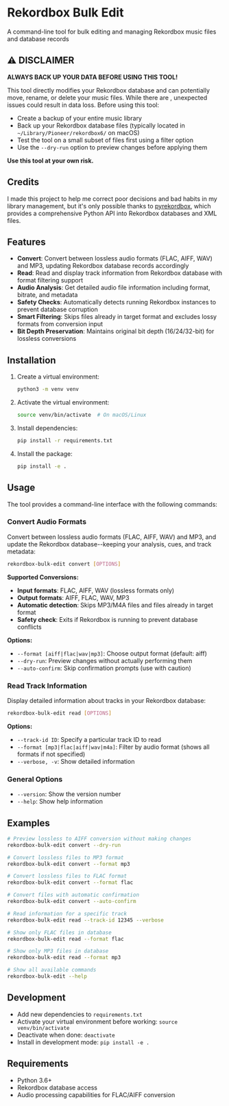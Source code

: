 # Rekordbox Bulk Edit

A command-line tool for bulk editing and managing Rekordbox music files and database records

## ⚠️ DISCLAIMER

**ALWAYS BACK UP YOUR DATA BEFORE USING THIS TOOL!**

This tool directly modifies your Rekordbox database and can potentially move, rename, or delete your music files. While there are , unexpected issues could result in data loss. Before using this tool:

- Create a backup of your entire music library
- Back up your Rekordbox database files (typically located in `~/Library/Pioneer/rekordbox6/` on macOS)
- Test the tool on a small subset of files first using a filter option
- Use the `--dry-run` option to preview changes before applying them

**Use this tool at your own risk.**

## Credits

I made this project to help me correct poor decisions and bad habits in my library management, but it's only possible thanks to [pyrekordbox](https://github.com/dylanljones/pyrekordbox), which provides a comprehensive Python API into Rekordbox databases and XML files.

## Features

- **Convert**: Convert between lossless audio formats (FLAC, AIFF, WAV) and MP3, updating Rekordbox database records accordingly
- **Read**: Read and display track information from Rekordbox database with format filtering support
- **Audio Analysis**: Get detailed audio file information including format, bitrate, and metadata
- **Safety Checks**: Automatically detects running Rekordbox instances to prevent database corruption
- **Smart Filtering**: Skips files already in target format and excludes lossy formats from conversion input
- **Bit Depth Preservation**: Maintains original bit depth (16/24/32-bit) for lossless conversions

## Installation

1. Create a virtual environment:

   ```bash
   python3 -m venv venv
   ```

2. Activate the virtual environment:

   ```bash
   source venv/bin/activate  # On macOS/Linux
   ```

3. Install dependencies:

   ```bash
   pip install -r requirements.txt
   ```

4. Install the package:
   ```bash
   pip install -e .
   ```

## Usage

The tool provides a command-line interface with the following commands:

### Convert Audio Formats

Convert between lossless audio formats (FLAC, AIFF, WAV) and MP3, and update the Rekordbox database--keeping your analysis, cues, and track metadata:

```bash
rekordbox-bulk-edit convert [OPTIONS]
```

**Supported Conversions:**

- **Input formats**: FLAC, AIFF, WAV (lossless formats only)
- **Output formats**: AIFF, FLAC, WAV, MP3
- **Automatic detection**: Skips MP3/M4A files and files already in target format
- **Safety check**: Exits if Rekordbox is running to prevent database conflicts

**Options:**

- `--format [aiff|flac|wav|mp3]`: Choose output format (default: aiff)
- `--dry-run`: Preview changes without actually performing them
- `--auto-confirm`: Skip confirmation prompts (use with caution)

### Read Track Information

Display detailed information about tracks in your Rekordbox database:

```bash
rekordbox-bulk-edit read [OPTIONS]
```

**Options:**

- `--track-id ID`: Specify a particular track ID to read
- `--format [mp3|flac|aiff|wav|m4a]`: Filter by audio format (shows all formats if not specified)
- `--verbose, -v`: Show detailed information

### General Options

- `--version`: Show the version number
- `--help`: Show help information

## Examples

```bash
# Preview lossless to AIFF conversion without making changes
rekordbox-bulk-edit convert --dry-run

# Convert lossless files to MP3 format
rekordbox-bulk-edit convert --format mp3

# Convert lossless files to FLAC format
rekordbox-bulk-edit convert --format flac

# Convert files with automatic confirmation
rekordbox-bulk-edit convert --auto-confirm

# Read information for a specific track
rekordbox-bulk-edit read --track-id 12345 --verbose

# Show only FLAC files in database
rekordbox-bulk-edit read --format flac

# Show only MP3 files in database
rekordbox-bulk-edit read --format mp3

# Show all available commands
rekordbox-bulk-edit --help
```

## Development

- Add new dependencies to `requirements.txt`
- Activate your virtual environment before working: `source venv/bin/activate`
- Deactivate when done: `deactivate`
- Install in development mode: `pip install -e .`

## Requirements

- Python 3.6+
- Rekordbox database access
- Audio processing capabilities for FLAC/AIFF conversion
